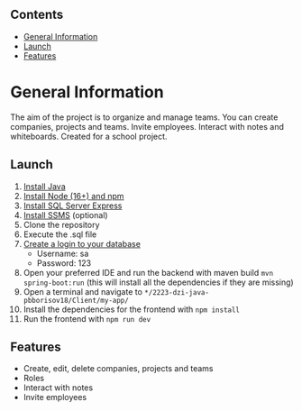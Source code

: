 ## Contents
* [General Information](#general-information)
* [Launch](#launch)
* [Features](#features)

# General Information
The aim of the project is to organize and manage teams. You can create companies, projects and teams. Invite employees. Interact with notes and whiteboards. Created for a school project.

## Launch
1. [Install Java](https://www.oracle.com/cis/java/technologies/downloads/#java17)
2. [Install Node (16+) and npm](https://nodejs.org/en/download) 
3. [Install SQL Server Express](https://www.microsoft.com/en-us/sql-server/sql-server-downloads)
4. [Install SSMS](https://learn.microsoft.com/en-us/sql/ssms/download-sql-server-management-studio-ssms?view=sql-server-ver16) (optional)
5. Clone the repository
6. Execute the .sql file
7. [Create a login to your database](https://docs.microsoft.com/en-us/sql/relational-databases/security/authentication-access/create-a-login?view=sql-server-ver16)
   - Username: sa
   - Password: 123
8. Open your preferred IDE and run the backend with maven build `mvn spring-boot:run` (this will install all the dependencies if they are missing)
9. Open a terminal and navigate to `*/2223-dzi-java-pbborisov18/Client/my-app/`
10. Install the dependencies for the frontend with `npm install`
11. Run the frontend with `npm run dev`

## Features
* Create, edit, delete companies, projects and teams
* Roles
* Interact with notes
* Invite employees
